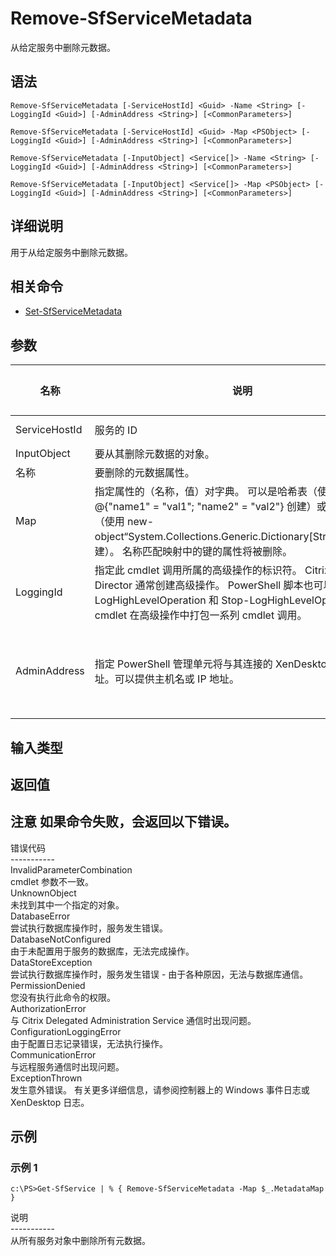 # Remove-SfServiceMetadata

从给定服务中删除元数据。

## 语法

    Remove-SfServiceMetadata [-ServiceHostId] <Guid> -Name <String> [-LoggingId <Guid>] [-AdminAddress <String>] [<CommonParameters>]
    
    Remove-SfServiceMetadata [-ServiceHostId] <Guid> -Map <PSObject> [-LoggingId <Guid>] [-AdminAddress <String>] [<CommonParameters>]
    
    Remove-SfServiceMetadata [-InputObject] <Service[]> -Name <String> [-LoggingId <Guid>] [-AdminAddress <String>] [<CommonParameters>]
    
    Remove-SfServiceMetadata [-InputObject] <Service[]> -Map <PSObject> [-LoggingId <Guid>] [-AdminAddress <String>] [<CommonParameters>]
    

## 详细说明

用于从给定服务中删除元数据。

## 相关命令

- [Set-SfServiceMetadata](Set-SfServiceMetadata.html)

## 参数

| 名称            | 说明                                                                                                                                                                     | 是否必需？ | 管道输入                           | 默认值                                   |
| ------------- | ---------------------------------------------------------------------------------------------------------------------------------------------------------------------- | ----- | ------------------------------ | ------------------------------------- |
| ServiceHostId | 服务的 ID                                                                                                                                                                 | true  | true (ByValue, ByPropertyName) |                                       |
| InputObject   | 要从其删除元数据的对象。                                                                                                                                                           | true  | true (ByValue)                 |                                       |
| 名称            | 要删除的元数据属性。                                                                                                                                                             | true  | false                          |                                       |
| Map           | 指定属性的（名称，值）对字典。 可以是哈希表（使用 @{"name1" = "val1"; "name2" = "val2"} 创建）或字符串字典（使用 new-object“System.Collections.Generic.Dictionary[String,String]”创建）。 名称匹配映射中的键的属性将被删除。    | true  | true (ByValue)                 |                                       |
| LoggingId     | 指定此 cmdlet 调用所属的高级操作的标识符。 Citrix Studio 和 Director 通常创建高级操作。 PowerShell 脚本也可以借助 Start-LogHighLevelOperation 和 Stop-LogHighLevelOperation cmdlet 在高级操作中打包一系列 cmdlet 调用。 | false | false                          |                                       |
| AdminAddress  | 指定 PowerShell 管理单元将与其连接的 XenDesktop 控制器的地址。可以提供主机名或 IP 地址。                                                                                                             | false | false                          | Localhost。一旦有 cmdlet 提供了某个值，此值将变为默认值。 |

## 输入类型

### 

## 返回值

### 

## 注意 如果命令失败，会返回以下错误。  
错误代码  
\---\---\-----  
InvalidParameterCombination  
cmdlet 参数不一致。  
UnknownObject  
未找到其中一个指定的对象。  
DatabaseError  
尝试执行数据库操作时，服务发生错误。  
DatabaseNotConfigured  
由于未配置用于服务的数据库，无法完成操作。  
DataStoreException  
尝试执行数据库操作时，服务发生错误 - 由于各种原因，无法与数据库通信。  
PermissionDenied  
您没有执行此命令的权限。  
AuthorizationError  
与 Citrix Delegated Administration Service 通信时出现问题。  
ConfigurationLoggingError  
由于配置日志记录错误，无法执行操作。  
CommunicationError  
与远程服务通信时出现问题。  
ExceptionThrown  
发生意外错误。 有关更多详细信息，请参阅控制器上的 Windows 事件日志或 XenDesktop 日志。

## 示例

### 示例 1

    c:\PS>Get-SfService | % { Remove-SfServiceMetadata -Map $_.MetadataMap }
    

说明  
\---\---\-----  
从所有服务对象中删除所有元数据。